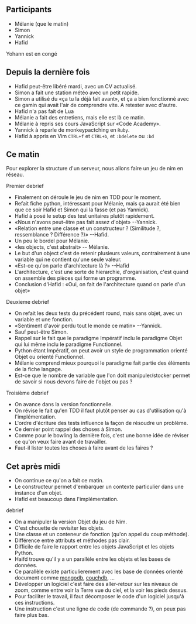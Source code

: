 ## Participants

- Mélanie (que le matin)
- Simon
- Yannick
- Hafid


Yohann est en congé

## Depuis la dernière fois

- Hafid peut-être libéré mardi, avec un CV actualisé.
- Simon a fait une station météo avec un petit rapide.
- Simon a utilisé du «ça tu la déjà fait avant», et ça a bien fonctionné avec
  ce gamin qui avait l'air de comprendre vite. A retester avec d'autre.
- Hafid n'a pas fait de Lua
- Mélanie a fait des entretiens, mais elle est là ce matin.
- Mélanie à repris ses cours JavaScript sur «Code Academy».
- Yannick à reparle de monkeypactching en `Ruby`.
- Hafid à appris en Vim `CTRL+f` et `CTRL+b`, et `:bdelete` ou `:bd`

## Ce matin

Pour explorer la structure d'un serveur, nous allons faire un jeu de nim en
réseau.

Premier debrief

- Finalement on déroule le jeu de nim en TDD pour le moment.
- Refait fiche python, intéressant pour Mélanie, mais ça aurait été bien que ce
  soir Hafid et Simon qui la fasse (et pas Yannick).
- Hafid à posé le setup des test unitaires plutôt rapidement.
- «Nous n'avons peut-être pas fait assez d'objet» --Yannick.
- «Relation entre une classe et un constructeur ? (Similitude ?, ressemblance ?
  Différence ?)» --Hafid.
- Un peu le bordel pour Mélanie.
- «les objects, c'est abstrait» -- Mélanie.
- Le but d'un object c'est de retenir plusieurs valeurs, contrairement à une
  variable qui ne contient qu'une seule valeur.
- «Est-ce qu'on parle d'architecture là ?» --Hafid
- L'architecture, c'est une sorte de hierarchie, d'organisation, c'est quand on
  assemble des pièces qui forme un programme.
- Conclusion d'Hafid : «Oui, on fait de l'architecture quand on parle d'un
  objet»

Deuxieme debrief

- On refait les deux tests du précédent round, mais sans objet, avec un
  variable et une fonction.
- «Sentiment d'avoir perdu tout le monde ce matin» --Yannick.
- Sauf peut-être Simon.
- Rappel sur le fait que le paradigme Impératif inclu le paradigme Objet qui
  lui même inclu le paradigme Functionnel.
- Python étant Impératif, on peut avoir un style de programmation orienté Objet
  ou orienté Functionnel.
- Mélanie comprend mieux pourquoi le paradigme fait partie des éléments de la
  fiche langage.
- Est-ce que le nombre de variable que l'on doit manipuler/stocker permet de
  savoir si nous devons faire de l'objet ou pas ?

Troisième debrief

- On avance dans la version fonctionnelle.
- On révise le fait qu'en TDD il faut plutôt penser au cas d'utilisation qu'à
  l'implémentation.
- L'ordre d'écriture des tests influence la façon de résoudre un problème.
- Ce dernier point rappel des choses à Simon.
- Comme pour le bowling la dernière fois, c'est une bonne idée de réviser ce
  qu'on veux faire avant de travailler.
- Faut-il lister toutes les choses à faire avant de les faires ?


## Cet après midi

- On continue ce qu'on a fait ce matin.
- Le constructeur permet d'embarquer un contexte particulier dans une instance
  d'un objet.
- Hafid est beaucoup dans l'implémentation.


debrief

- On a manipuler la version Objet du jeu de Nim.
- C'est chouette de revisiter les objets.
- Une classe et un conteneur de fonction (qu'on appel du coup méthode).
- Différence entre attributs et méthodes pas clair.
- Difficile de faire le rapport entre les objets JavaScript et les objets
  Python.
- Haifd trouve qu'il y a un parallèle entre les objets et les bases de données.
- Ce parallèle existe particulierement avec les base de données orienté
  document comme [mongodb](http://mongodb.com),
  [couchdb](http://couchdb.apache.org/), ...
- Développer un logiciel c'est faire des aller-retour sur les niveaux de zoom,
  comme entre voir la Terre vue du ciel, et la voir les pieds dessus.
- Pour faciliter le travail, il faut décomposer le code d'un logiciel jusqu'à ces instructions.
- Une instruction c'est une ligne de code (de commande ?), on peux pas faire plus bas.
